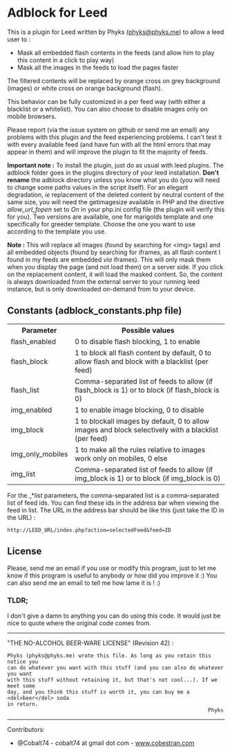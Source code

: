 Adblock for Leed
================

This is a plugin for Leed written by Phyks (phyks@phyks.me) to allow a leed user to :

* Mask all embedded flash contents in the feeds (and allow him to play this content in a click to play way)
* Mask all the images in the feeds to load the pages faster

The filtered contents will be replaced by orange cross on grey background (images) or white cross on orange background (flash).

This behavior can be fully customized in a per feed way (with either a blacklist or a whitelist). You can also choose to disable images only on mobile browsers.

Please report (via the issue system on github or send me an email) any problems with this plugin and the feed experiencing problems. I can't test it with every available feed (and have fun with all the html errors that may appear in them) and will improve the plugin to fit the majority of feeds. 

**Important note :** To install the plugin, just do as usual with leed plugins. The adblock folder goes in the plugins directory of your leed installation. **Don't rename** the adblock directory unless you know what you do (you will need to change some paths values in the script itself). For an elegant degradation, _ie_ replacement of the deleted content by neutral content of the same size, you will need the getimagesize available in PHP and the directive _allow_url_fopen_ set to _On_ in your php.ini config file (the plugin will verify this for you). Two versions are available, one for marigolds template and one specifically for greeder template. Choose the one you want to use according to the template you use.

**Note :** This will replace all images (found by searching for &lt;img&gt; tags) and all embedded objects (found by searching for iframes, as all flash content I found in my feeds are embedded _via_ iframes). This will only mask them when you display the page (and not load them) on a server side. If you click on the replacement content, it will load the masked content. So, the content is always downloaded from the external server to your running leed instance, but is only downloaded on-demand from to your device.

## Constants (adblock_constants.php file)

<table>
	<tr>
    	<th>Parameter</th>
        <th>Possible values</th>
    </tr>
    <tr>
    	<td>flash_enabled</td>
        <td>0 to disable flash blocking, 1 to enable</td>
    </tr>
    <tr>
    	<td>flash_block</td>
        <td>1 to block all flash content by default, 0 to allow flash and block with a blacklist (per feed)</td>
    </tr>
    <tr>
    	<td>flash_list</td>
        <td>Comma-separated list of feeds to allow (if flash_block is 1) or to block (if flash_block is 0)</td>
    </tr>
    <tr>
    	<td>img_enabled</td>
        <td>1 to enable image blocking, 0 to disable</td>
    </tr>
    <tr>
    	<td>img_block</td>
        <td>1 to blockall images by default, 0 to allow images and block selectively with a blacklist (per feed)</td>
    </tr>
    <tr>
    	<td>img_only_mobiles</td>
        <td>1 to make all the rules relative to images work only on mobiles, 0 else</td>
    </tr>
    <tr>
    	<td>img_list</td>
        <td>Comma-separated list of feeds to allow (if img_block is 1) or to block (if img_block is 0)</td>
    </tr>
</table>

For the _*_list_ parameters, the comma-separated list is a comma-separated list of feed ids. You can find these ids in the address bar when viewing the feed in list. The URL in the address bar should be like this (just take the ID in the URL) :
	
    http://LEED_URL/index.php?action=selectedFeed&feed=ID

## License
Please, send me an email if you use or modify this program, just to let me know if this program is useful to anybody or how did you improve it :) You can also send me an email to tell me how lame it is ! :)

### TLDR; 
I don't give a damn to anything you can do using this code. It would just be nice to
quote where the original code comes from.


--------------------------------------------------------------------------------
"THE NO-ALCOHOL BEER-WARE LICENSE" (Revision 42) :

    Phyks (phyks@phyks.me) wrote this file. As long as you retain this notice you
    can do whatever you want with this stuff (and you can also do whatever you want
    with this stuff without retaining it, but that's not cool...). If we meet some 
    day, and you think this stuff is worth it, you can buy me a <del>beer</del> soda 
    in return.
                                                                     Phyks
---------------------------------------------------------------------------------

Contributors:
* @Cobalt74 - cobalt74 at gmail dot com - www.cobestran.com
